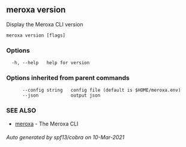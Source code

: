 ## meroxa version

Display the Meroxa CLI version

```
meroxa version [flags]
```

### Options

```
  -h, --help   help for version
```

### Options inherited from parent commands

```
      --config string   config file (default is $HOME/meroxa.env)
      --json            output json
```

### SEE ALSO

* [meroxa](meroxa.md)	 - The Meroxa CLI

###### Auto generated by spf13/cobra on 10-Mar-2021
